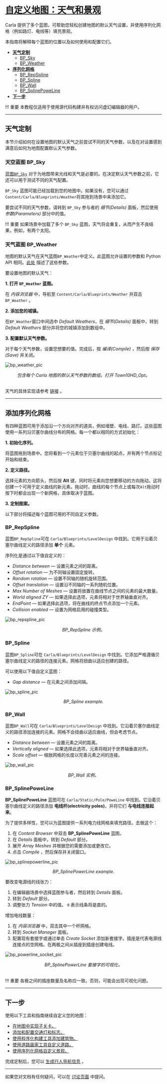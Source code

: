 # [自定义地图：天气和景观](https://carla.readthedocs.io/en/latest/tuto_M_custom_weather_landscape/)

Carla 提供了多个蓝图，可帮助您轻松创建地图的默认天气设置，并使用序列化网格（例如路灯、电线等）填充景观。

本指南将解释每个蓝图的位置以及如何使用和配置它们。

- [__天气定制__](#weather-customization)
	- [BP_Sky](#bp_sky)
	- [BP_Weather](#bp_weather)
- [__序列化网格__](#add-serial-meshes)
	- [BP_RepSpline](#bp_repspline)
	- [BP_Spline](#bp_spline)
	- [BP_Wall](#bp_wall)
	- [BP_SplinePoweLine](#bp_splinepoweline)
- [__下一步__](#next-steps)

!!! 重要
    本教程仅适用于使用源代码构建并有权访问虚幻编辑器的用户。

---

## 天气定制 <span id="weather-customization"></span>

本节介绍如何在设置地图的默认天气之前尝试不同的天气参数，以及在对设置感到满意后如何为地图配置默认天气参数。

### 天空蓝图 BP_Sky <span id="bp_sky"></span>

[蓝图`BP_Sky`](https://bitbucket.org/carla-simulator/carla-content/src/master/Blueprints/Weather/BP_Sky.uasset) 对于为地图带来光线和天气是必要的。在决定默认天气参数之前，它还可以用于测试不同的天气配置。

`BP_Sky` 蓝图可能已经加载到您的地图中。如果没有，您可以通过`Content/Carla/Blueprints/Weather`将其拖到场景中来添加它。

要尝试不同的天气参数，请转到 `BP_Sky` 参与者的 _细节(Details)_ 面板，然后使用 _参数(Parameters)_ 部分中的值。

!!! 重要
    如果场景中加载了多个 `BP_Sky` 蓝图，天气将会重复，从而产生不良结果，例如，有两个太阳。

### 天气蓝图 BP_Weather <span id="bp_weather"></span>

地图的默认天气在天气蓝图`BP_Weather`中定义。此蓝图允许设置的参数和 Python API 相同。[此处](python_api.md#carlaweatherparameters) 描述了这些参数。

要设置地图的默认天气：

__1. 打开 `BP_Weather` 蓝图。__ 

在 _内容浏览器_ 中，导航至 `Content/Carla/Blueprints/Weather` 并双击 `BP_Weather` 。

__2. 添加您的城镇。__

在`BP_Weather`窗口中间选中 _Default Weathers_，在 _细节(Details)_ 面板中，转到  _Default Weathers_ 部分并将您的城镇添加到数组中。

__3. 配置默认天气参数。__

对于每个天气参数，设置您想要的值。完成后，按 _编译(Compile)_ ，然后按 _保存(Save)_ 并关闭。

![bp_weather_pic](./img/map_customization/BP_Weather.jpg)<br>
<div style="text-align: center">
<i>包含每个 Carla 地图的默认天气参数的数组。打开 Town10HD_Opt。</i></div>
<br>

天气的具体实现请参考 [链接](modules/Weather.md) 。

---

## 添加序列化网格 <span id="add-serial-meshes"></span>

有四种蓝图可用于添加沿一个方向对齐的道具，例如墙壁、电线、路灯。这些蓝图使用一系列沿贝塞尔曲线分布的网格。每一个都以相同的方式初始化：

__1.  初始化序列。__

将蓝图拖到场景中。您将看到一个元素位于贝塞尔曲线的起点，并有两个节点标记开始和结束。

__2. 定义路径。__

选择元素的方向箭头，然后按 __Alt__  键，同时将元素向您想要移动的方向拖动。这将创建一个可用于定义曲线的新元素。拖动时，曲线的每个节点上或每次`Alt`拖动时按下时都会出现一个新网格，具体取决于蓝图。

__3. 定制图案。__

以下部分将描述每个蓝图可用的不同自定义参数。

### BP_RepSpline <span id="bp_repspline"></span>

蓝图`BP_RepSpline`可在 `Carla/Blueprints/LevelDesign` 中找到。它用于沿着贝塞尔曲线定义的路径添加 __单个__ 元素。

序列化是通过以下值自定义的：

- _Distance between_ — 设置元素之间的距离。
- _Offset rotation_ — 为不同轴设置固定旋转。
- _Random rotation_ — 设置不同轴的随机旋转范围。
- _Offset translation_ — 设置沿不同轴的一系列随机位置。
- _Max Number of Meshes_ — 设置将放置在曲线节点之间的元素的最大数量。
- _World aligned ZY_ — 如果选择此选项，元素将相对于世界轴垂直对齐。
- _EndPoint_ — 如果选择此选项，将在曲线的终点节点添加一个元素。
- _Collision enabled_ — 设置为网格启用的碰撞类型。

![bp_repspline_pic](./img/map_customization/BP_Repspline.jpg)
<div style="text-align: center"><i>BP_RepSpline 示例。</i></div>

### BP_Spline <span id="bp_spline"></span>

蓝图`BP_Spline`可在 `Carla/Blueprints/LevelDesign` 中找到。它添加严格遵循贝塞尔曲线定义的路径的连接元素。网格将扭曲以适应创建的路径。

可以使用以下值自定义蓝图：

- _Gap distance_ — 在元素之间添加间隔。

![bp_spline_pic](./img/map_customization/BP_Spline.jpg)
<div style="text-align: center"><i>BP_Spline example.</i></div>

### BP_Wall <span id="bp_wall"></span>

蓝图`BP_Wall`可在 `Carla/Blueprints/LevelDesign` 中找到。它沿着贝塞尔曲线定义的路径添加连接的元素。网格不会扭曲以适应曲线，但会考虑节点。

- _Distance between_ — 设置元素之间的距离。
- _Vertically aligned_ — 如果选择此选项，元素将相对于世界轴垂直对齐。
- _Scale offset_ — 缩放网格的长度以完善元素之间的连接。

![bp_wall_pic](./img/map_customization/BP_Wall.jpg)
<div style="text-align: center"><i>BP_Wall 实例。</i></div>

### BP_SplinePoweLine <span id="bp_splinepoweline"></span>

__BP_SplinePoweLine__ 蓝图可在 `Carla/Static/Pole/PoweLine` 中找到。它沿着贝塞尔曲线定义的路径添加 __电线杆(electricity poles)__，并将它们 __与电线连接起来__。

为了提供多样性，您可以为蓝图提供一系列电力线网格来填充路径。去做这个：

1. 在 _Content Browser_ 中双击 __BP_SplinePoweLine__ 蓝图。
2. 在 _Details_ 面板中，转到 _Default_ 部分。
3. 展开 _Array Meshes_ 并根据您的需要添加或更改它。
4. 点击 _Compile_ ，然后保存并关闭窗口。

![bp_splinepowerline_pic](./img/map_customization/BP_Splinepowerline.jpg)
<div style="text-align: center"><i>BP_SplinePowerLine example.</i></div>

要改变电源线的线张力：

1. 在编辑器场景中选择蓝图参与者，然后转到  _Details_ 面板。
2. 转到 _Default_ 部分。
3. 调整张力 _Tension_ 中的值。 `0` 表示线条将是直的。

增加电线数量：

1. 在 _内容浏览器_ 中，双击其中一个杆网格。
2. 转到 _Socket Manager_ 面板。
3. 配置现有套接字或通过单击 _Create Socket_ 添加新套接字。插座是代表电源线连接点的空网格。在两极之间从插座到插座创建电线。

![bp_powerline_socket_pic](./img/map_customization/BP_Splinepowerline_Sockets.jpg)
<div style="text-align: center"><i>BP_SplinePowerLine 套接字的可视化。</i></div>
<br>

!!! 重要
    各极之间的插座数量及名称应一致。否则，可能会出现可视化问题。

---

## 下一步  <span id="next-steps"></span>

使用以下工具和指南继续自定义您的地图：

- [在地图中实现子关卡。](tuto_M_custom_layers.md)
- [添加和配置交通灯和标志。](tuto_M_custom_add_tl.md)
- [使用程序化构建工具添加建筑物。](tuto_M_custom_buildings.md)
- [使用道路画家工具自定义道路。](tuto_M_custom_road_painter.md)
- [使用序列化网格自定义景观。](tuto_M_custom_weather_landscape.md#add-serial-meshes)

完成定制后，您可以 [生成行人导航信息](tuto_M_generate_pedestrian_navigation.md) 。


---

如果您对文档有任何疑问，可以在 [讨论页面](https://github.com/OpenHUTB/carla_doc/issues) 中提问。
